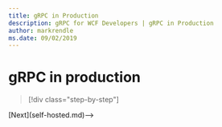 ```yaml
---
title: gRPC in Production
description: gRPC for WCF Developers | gRPC in Production
author: markrendle
ms.date: 09/02/2019
---
```


# gRPC in production

>[!div class="step-by-step"]
<!-->[Next](self-hosted.md)-->

